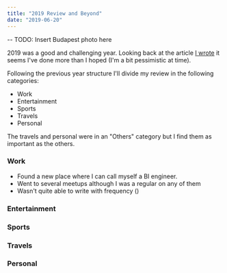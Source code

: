 ```yaml
---
title: "2019 Review and Beyond"
date: "2019-06-20"
---
```


-- TODO: Insert Budapest photo here

2019 was a good and challenging year. Looking back at the article [I wrote](../20190107-objectives-2019/index.md) it seems I've done more than I hoped (I'm a bit pessimistic at time).

Following the previous year structure I'll divide my review in the following categories:
* Work 
* Entertainment
* Sports
* Travels
* Personal

The travels and personal were in an "Others" category but I find them as important as the others.

### Work
* Found a new place where I can call myself a BI engineer.
* Went to several meetups although I was a regular on any of them
* Wasn't quite able to write with frequency ()

### Entertainment

### Sports

### Travels

### Personal
